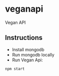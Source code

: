 # veganapi
Vegan API

## Instructions
- Install mongodb
- Run mongodb locally
- Run Vegan Api:

```npm start```

